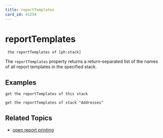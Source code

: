 ```yaml
---
title: reportTemplates
card_id: 41254
---
```


# reportTemplates

<code><pre>
the reportTemplates of [ph:stack]
</pre></code>

The <code>reportTemplates</code> property returns a return-separated list of the names of all report templates in the specified stack. 


## Examples

```
get the reportTemplates of this stack

get the reportTemplates of stack "Addresses"
```

## Related Topics

* [open report printing](/HyperTalkReference/commands/open-report-printing)
